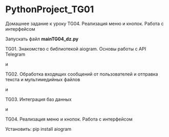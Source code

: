 # PythonProject_TG01

Домашнее задание к уроку TG04. Реализация меню и кнопок. Работа с интерфейсом

Запускать файл __mainTG04_dz.py__


TG01. Знакомство с библиотекой aiogram. Основы работы с API Telegram
<p>и </p>
TG02. Обработка входящих сообщений от пользователей и отправка текста и мультимедийных файлов
<p>и </p>

TG03. Интеграция баз данных
<p>и </p>

TG04. Реализация меню и кнопок. Работа с интерфейсом

Установить:
pip install aiogram

